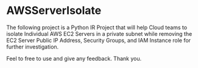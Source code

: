 # AWSServerIsolate

The following project is a Python IR Project that will help Cloud teams to isolate Individual
AWS EC2 Servers in a private subnet while removing the EC2 Server Public IP Address, Security Groups,
and IAM Instance role for further investigation.

Feel to free to use and give any feedback. Thank you.
